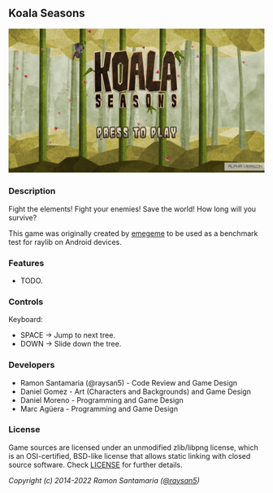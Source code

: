 ## Koala Seasons

![Koala Seasons](screenshots/screenshot000.png "Koala Seasons")

### Description

Fight the elements! Fight your enemies! Save the world! How long will you survive?

This game was originally created by [emegeme](https://www.emegeme.com/) to be used as a benchmark test for raylib on Android devices.

### Features

 - TODO.

### Controls

Keyboard:
 - SPACE -> Jump to next tree.
 - DOWN -> Slide down the tree.
 
### Developers

 - Ramon Santamaria (@raysan5) - Code Review and Game Design
 - Daniel Gomez - Art (Characters and Backgrounds) and Game Design
 - Daniel Moreno - Programming and Game Design
 - Marc Agüera - Programming and Game Design

### License

Game sources are licensed under an unmodified zlib/libpng license, which is an OSI-certified, BSD-like license that allows static linking with closed source software. Check [LICENSE](LICENSE) for further details.

*Copyright (c) 2014-2022 Ramon Santamaria ([@raysan5](https://twitter.com/raysan5))*